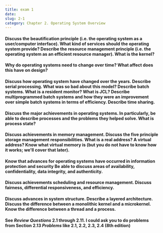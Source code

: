 ```yaml
---
title: exam 1
date: 
slug: 2-1
category: Chapter 2. Operating System Overview
---
```





#### Discuss the beautification principle (i.e. the operating system as a user/computer interface). What kind of services should the operating system provide? Describe the resource management principle (i.e. the operating system as an efficient resource manager). What is the kernel?


#### Why do operating systems need to change over time? What affect does this have on design?


#### Discuss how operating system have changed over the years. Describe serial processing. What was so bad about this model? Describe batch systems. What is a resident monitor? What is JCL? Describe multiprogrammed batch systems and how they were an improvement over simple batch systems in terms of efficiency. Describe time sharing.


#### Discuss the major achievements in operating systems. In particularly, be able to describe processes and the problems they helped solve. What is process state?


#### Discuss achievements in memory management. Discuss the five principle storage management responsibilities. What is a real address? A virtual address? Know what virtual memory is (but you do not have to know how it works; we'll cover that later).


#### Know that advances for operating systems have occurred in information protection and security Be able to discuss areas of availability, confidentiality, data integrity, and authenticity.


#### Discuss achievements scheduling and resource management. Discuss fairness, differential responsiveness, and efficiency.


#### Discuss advances in system structure. Describe a layered architecture. Discuss the difference between a monolithic kernel and a microkernel. Know the difference between a thread and a process.


#### See *Review Questions* 2.1 through 2.11. I could ask you to do problems from Section 2.13 *Problems* like 2.1, 2.2, 2.3, 2.4 (8th edition)